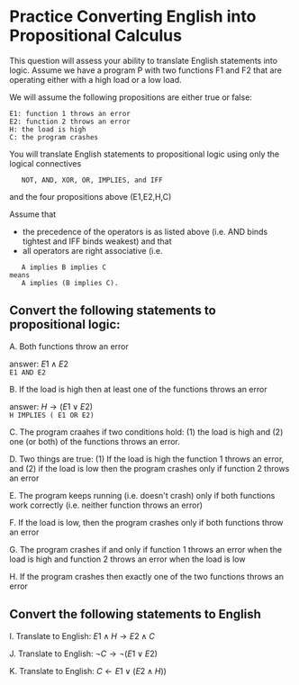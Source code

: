 # Practice Converting English into Propositional Calculus

This question will assess your ability to translate English statements into logic. 
Assume we have a program P with two functions F1 and F2 that are operating either with a high load or a low load. 

We will assume the following propositions are either true or false:
```
E1: function 1 throws an error
E2: function 2 throws an error
H: the load is high
C: the program crashes
```

You will translate English statements to propositional logic using only the logical connectives 
```
   NOT, AND, XOR, OR, IMPLIES, and IFF
```
and the four propositions above (E1,E2,H,C)

Assume that 
* the precedence of the operators is as listed above (i.e. AND binds tightest and IFF binds weakest) and that 
* all operators are right associative (i.e.
```
   A implies B implies C
means 
   A implies (B implies C).
```

## Convert the following statements to propositional logic:

A. Both functions throw an error

answer: $E1 \wedge E2$   <br>  ```E1 AND E2```

B. If the load is high then at least one of the functions throws an error

answer: $H \rightarrow (E1 \vee E2)$   <br> ```H IMPLIES ( E1 OR E2)```

C. The program craahes if two conditions hold: (1) the load is high and (2) one (or both) of the functions throws an error.

D. Two things are true: (1) If the load is high the function 1 throws an error, and (2) if the load is low then the program crashes only if function 2 throws an error

E. The program keeps running (i.e. doesn't crash) only if both functions work correctly (i.e. neither function throws an error)

F. If the load is low, then the program crashes only if both functions throw an error

G. The program crashes if and only if function 1 throws an error when the load is high and function 2 throws an error when the load is low

H. If the program crashes then exactly one of the two functions throws an error

## Convert the following statements to English

I.  Translate to English: $E1 \wedge H \rightarrow E2 \wedge C$

J. Translate to English: $\neg C \rightarrow \neg (E1 \vee E2)$

K. Translate to English: $C \leftarrow E1 \vee (E2 \wedge H))$



